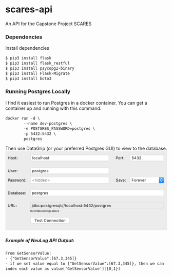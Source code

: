 # scares-api
An API for the Capstone Project SCARES

### Dependencies
Install dependencies
```
$ pip3 install flask
$ pip3 install flask_restful
$ pip3 install psycopg2-binary
$ pip3 install Flask-Migrate
$ pip3 install boto3
```

### Running Postgres Locally
I find it easiest to run Postgres in a docker container. You can get a container up and running with this command.
```
docker run -d \
        --name dev-postgres \
        -e POSTGRES_PASSWORD=postgres \
        -p 5432:5432 \
        postgres
```

Then use DataGrip (or your preferred Postgres GUI) to view to the database.
![Image of DataGrip Preferences](./datagrip.png)

##### Example of NeuLog API Output:
	From GetSensorValue:
	- {"GetSensorValue":[67.3,345]}
	- if we set value equal to {"GetSensorValue":[67.3,345]}, then we can index each value as value['GetSensorValue'][{0,1}]	

